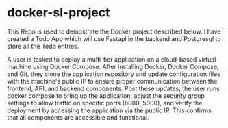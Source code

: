 # docker-sl-project

This Repo is used to demostrate the Docker project described below. 
I have created a Todo App which will use Fastapi in the backend and Postgresql to store all the Todo entries.

A user is tasked to deploy a multi-tier application on a cloud-based virtual
machine using Docker Compose. After installing Docker, Docker Compose,
and Git, they clone the application repository and update configuration files
with the machine's public IP to ensure proper communication between the
frontend, API, and backend components.
Post these updates, the user runs docker compose to bring up the
application, adjust the security group settings to allow traffic on specific ports
(8080, 5000), and verify the deployment by accessing the application via the
public IP. This confirms that all components are accessible and functional.
